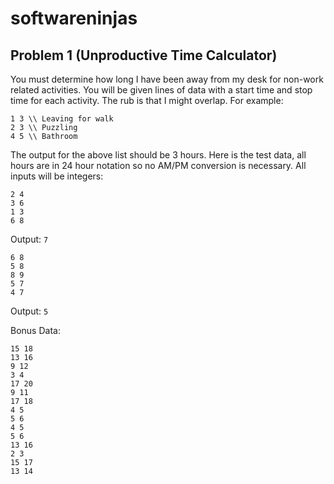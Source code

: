 # softwareninjas
## Problem 1 (Unproductive Time Calculator)
You must determine how long I have been away from my desk for non-work related activities. You will be given lines of data with a start time and stop time for each activity. The rub is that I might overlap. For example:

```
1 3 \\ Leaving for walk
2 3 \\ Puzzling
4 5 \\ Bathroom
```


The output for the above list should be 3 hours. Here is the test data, all hours are in 24 hour notation so no AM/PM conversion is necessary. All inputs will be integers:

```
2 4
3 6
1 3
6 8
```
Output: `7`

```
6 8
5 8
8 9
5 7
4 7
```
Output: `5`


Bonus Data:
```
15 18
13 16
9 12
3 4
17 20
9 11
17 18
4 5
5 6
4 5
5 6
13 16
2 3
15 17
13 14
```